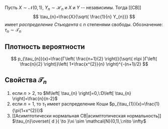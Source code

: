 Пусть $X\sim \mathcal{N}(0,1)$, $Y_{n}\sim \mathcal{H}_{n}$ и $X$ и $Y$ -- независимы. Тогда [[СВ]]
$$
\tau_{n}=\frac{X}{\sqrt{ \frac{1}{n} Y_{n}}}
$$
имеет *распределение Стьюдента* с $n$ степенями свободы. Обозначение: $\tau_{n}\sim \mathcal{T}_{n}$
## Плотность вероятности
$$
p_{\tau_{n}}(x)=\frac{Г\left( \frac{n+1}{2} \right)}{\sqrt{ n\pi }Г\left( \frac{n}{2} \right)}\left( 1+\frac{x^{2}}{n} \right)^{-(n+1)/2}
$$
## Свойства $\mathcal{T}_{n}$
1. если $n>2$, то $M\left[ \tau_{n} \right]=0,\:D\left[ \tau_{n} \right]=\frac{n}{n-2}$
2. если $n=1$, то $\tau_{1}$ имеет распределение Коши $p_{\tau_{1}}(x)=\frac{1}{\pi(1+x^{2})}$
3. [[Асимптотически нормальная СВ|асимптотическая нормальность]] $\tau_{n}\overset{ d }{ \to }\xi \sim \mathcal{N}(0,1),\:n\to \infty$